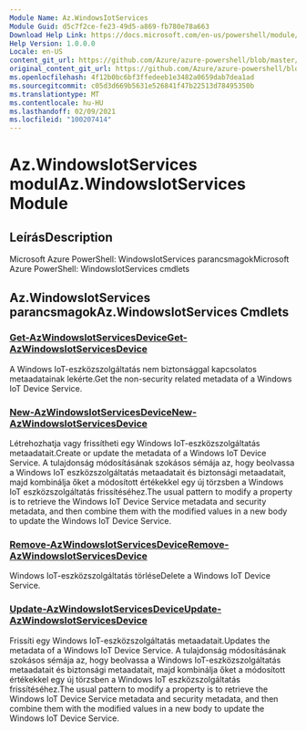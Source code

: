 ```yaml
---
Module Name: Az.WindowsIotServices
Module Guid: d5c7f2ce-fe23-49d5-a869-fb780e78a663
Download Help Link: https://docs.microsoft.com/en-us/powershell/module/az.windowsiotservices
Help Version: 1.0.0.0
Locale: en-US
content_git_url: https://github.com/Azure/azure-powershell/blob/master/src/WindowsIotServices/help/Az.WindowsIotServices.md
original_content_git_url: https://github.com/Azure/azure-powershell/blob/master/src/WindowsIotServices/help/Az.WindowsIotServices.md
ms.openlocfilehash: 4f12b0bc6bf3ffedeeb1e3482a0659dab7dea1ad
ms.sourcegitcommit: c05d3d669b5631e526841f47b22513d78495350b
ms.translationtype: MT
ms.contentlocale: hu-HU
ms.lasthandoff: 02/09/2021
ms.locfileid: "100207414"
---
```

# <span data-ttu-id="96c29-101">Az.WindowsIotServices modul</span><span class="sxs-lookup"><span data-stu-id="96c29-101">Az.WindowsIotServices Module</span></span>
## <span data-ttu-id="96c29-102">Leírás</span><span class="sxs-lookup"><span data-stu-id="96c29-102">Description</span></span>
<span data-ttu-id="96c29-103">Microsoft Azure PowerShell: WindowsIotServices parancsmagok</span><span class="sxs-lookup"><span data-stu-id="96c29-103">Microsoft Azure PowerShell: WindowsIotServices cmdlets</span></span>

## <span data-ttu-id="96c29-104">Az.WindowsIotServices parancsmagok</span><span class="sxs-lookup"><span data-stu-id="96c29-104">Az.WindowsIotServices Cmdlets</span></span>
### [<span data-ttu-id="96c29-105">Get-AzWindowsIotServicesDevice</span><span class="sxs-lookup"><span data-stu-id="96c29-105">Get-AzWindowsIotServicesDevice</span></span>](Get-AzWindowsIotServicesDevice.md)
<span data-ttu-id="96c29-106">A Windows IoT-eszközszolgáltatás nem biztonsággal kapcsolatos metaadatainak lekérte.</span><span class="sxs-lookup"><span data-stu-id="96c29-106">Get the non-security related metadata of a Windows IoT Device Service.</span></span>

### [<span data-ttu-id="96c29-107">New-AzWindowsIotServicesDevice</span><span class="sxs-lookup"><span data-stu-id="96c29-107">New-AzWindowsIotServicesDevice</span></span>](New-AzWindowsIotServicesDevice.md)
<span data-ttu-id="96c29-108">Létrehozhatja vagy frissítheti egy Windows IoT-eszközszolgáltatás metaadatait.</span><span class="sxs-lookup"><span data-stu-id="96c29-108">Create or update the metadata of a Windows IoT Device Service.</span></span>
<span data-ttu-id="96c29-109">A tulajdonság módosításának szokásos sémája az, hogy beolvassa a Windows IoT eszközszolgáltatás metaadatait és biztonsági metaadatait, majd kombinálja őket a módosított értékekkel egy új törzsben a Windows IoT eszközszolgáltatás frissítéséhez.</span><span class="sxs-lookup"><span data-stu-id="96c29-109">The usual pattern to modify a property is to retrieve the Windows IoT Device Service metadata and security metadata, and then combine them with the modified values in a new body to update the Windows IoT Device Service.</span></span>

### [<span data-ttu-id="96c29-110">Remove-AzWindowsIotServicesDevice</span><span class="sxs-lookup"><span data-stu-id="96c29-110">Remove-AzWindowsIotServicesDevice</span></span>](Remove-AzWindowsIotServicesDevice.md)
<span data-ttu-id="96c29-111">Windows IoT-eszközszolgáltatás törlése</span><span class="sxs-lookup"><span data-stu-id="96c29-111">Delete a Windows IoT Device Service.</span></span>

### [<span data-ttu-id="96c29-112">Update-AzWindowsIotServicesDevice</span><span class="sxs-lookup"><span data-stu-id="96c29-112">Update-AzWindowsIotServicesDevice</span></span>](Update-AzWindowsIotServicesDevice.md)
<span data-ttu-id="96c29-113">Frissíti egy Windows IoT-eszközszolgáltatás metaadatait.</span><span class="sxs-lookup"><span data-stu-id="96c29-113">Updates the metadata of a Windows IoT Device Service.</span></span>
<span data-ttu-id="96c29-114">A tulajdonság módosításának szokásos sémája az, hogy beolvassa a Windows IoT-eszközszolgáltatás metaadatait és biztonsági metaadatait, majd kombinálja őket a módosított értékekkel egy új törzsben a Windows IoT eszközszolgáltatás frissítéséhez.</span><span class="sxs-lookup"><span data-stu-id="96c29-114">The usual pattern to modify a property is to retrieve the Windows IoT Device Service metadata and security metadata, and then combine them with the modified values in a new body to update the Windows IoT Device Service.</span></span>

